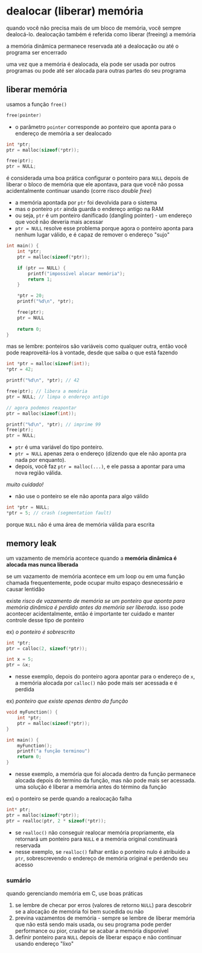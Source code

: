 # dealocar (liberar) memória
quando você não precisa mais de um bloco de memória, você sempre dealocá-lo. dealocação também é referida como liberar (freeing) a memória

a memória dinâmica permanece reservada até a dealocação ou até o programa ser encerrado

uma vez que a memória é dealocada, ela pode ser usada por outros programas ou pode até ser alocada para outras partes do seu programa

## liberar memória
usamos a função `free()`
```c
free(pointer)
```
* o parâmetro `pointer` corresponde ao ponteiro que aponta para o endereço de memória a ser dealocado

```c
int *ptr;
ptr = malloc(sizeof(*ptr));

free(ptr);
ptr = NULL;
```
é considerada uma boa prática configurar o ponteiro para `NULL` depois de liberar o bloco de memória que ele apontava, para que você não possa acidentalmente continuar usando (corre risco *double free*)
* a memória apontada por `ptr` foi devolvida para o sistema
* mas o ponteiro `ptr` ainda guarda o endereço antigo na RAM
* ou seja, `ptr` é um ponteiro danificado (dangling pointer) - um endereço que você não deveria mais acessar
* `ptr = NULL` resolve esse problema porque agora o ponteiro aponta para nenhum lugar válido, e é capaz de remover o endereço "sujo"

```c
int main() {
    int *ptr;
    ptr = malloc(sizeof(*ptr));

    if (ptr == NULL) {
        printf("impossível alocar memória");
        return 1;
    }

    *ptr = 20;
    printf("%d\n", *ptr);

    free(ptr);
    ptr = NULL
    
    return 0;
}
```

mas se lembre: ponteiros são variáveis como qualquer outra, então você pode reaproveitá-los à vontade, desde que saiba o que está fazendo
```c
int *ptr = malloc(sizeof(int));
*ptr = 42;

printf("%d\n", *ptr); // 42

free(ptr); // libera a memória
ptr = NULL; // limpa o endereço antigo

// agora podemos reapontar
ptr = malloc(sizeof(int));

printf("%d\n", *ptr); // imprime 99
free(ptr);
ptr = NULL;
```
* `ptr` é uma variável do tipo ponteiro.
* `ptr = NULL` apenas zera o endereço (dizendo que ele não aponta pra nada por enquanto).
* depois, você faz `ptr = malloc(...)`, e ele passa a apontar para uma nova região válida.

*muito cuidado!*
* não use o ponteiro se ele não aponta para algo válido
```c
int *ptr = NULL;
*ptr = 5; // crash (segmentation fault)
```
porque `NULL` não é uma área de memória válida para escrita

## memory leak
um vazamento de memória acontece quando a **memória dinâmica é alocada mas nunca liberada**

se um vazamento de memória acontece em um loop ou em uma função chamada frequentemente, pode ocupar muito espaço desnecessário e causar lentidão

existe *risco de vazamento de memória se um ponteiro que aponta para memória dinâmica é perdido antes da memória ser liberada*. isso pode acontecer acidentalmente, então é importante ter cuidado e manter controle desse tipo de ponteiro

ex) *o ponteiro é sobrescrito*
```c
int *ptr;
ptr = calloc(2, sizeof(*ptr));

int x = 5;
ptr = &x;
```
* nesse exemplo, depois do ponteiro agora apontar para o endereço de `x`, a memória alocada por `calloc()` não pode mais ser acessada e é perdida

ex) *ponteiro que existe apenas dentro da função*
```c
void myFunction() {
    int *ptr;
    ptr = malloc(sizeof(*ptr));
}

int main() {
    myFunction();
    printf("a função terminou")
    return 0;
}
```
* nesse exemplo, a memória que foi alocada dentro da função permanece alocada depois do termino da função, mas não pode mais ser acessada. uma solução é liberar a memória antes do término da função

ex) o ponteiro se perde quando a realocação falha
```c
int* ptr;
ptr = malloc(sizeof(*ptr));
ptr = realloc(ptr, 2 * sizeof(*ptr));
```
* se `realloc()` não conseguir realocar memória propriamente, ela retornará um ponteiro para `NULL` e a memória original constinuará reservada
* nesse exemplo, se `realloc()` falhar então o ponteiro nulo é atribuido a `ptr`, sobrescrevendo o endereço de memória original e perdendo seu acesso

### sumário
quando gerenciando memória em C, use boas práticas
1. se lembre de checar por erros (valores de retorno `NULL`) para descobrir se a alocação de memória foi bem sucedida ou não
2. previna vazamentos de memória - sempre se lembre de liberar memória que não está sendo mais usada, ou seu programa pode perder performance ou pior, crashar se acabar a memória disponível
3. definir ponteiro para `NULL` depois de liberar espaço e não continuar usando endereço "lixo"